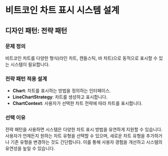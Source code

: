 # 비트코인 차트 표시 시스템 설계

## 디자인 패턴: 전략 패턴 

### 문제 정의
비트코인 차트를 다양한 형식(라인 차트, 캔들스틱, 바 차트)으로 동적으로 표시할 수 있는 시스템이 필요합니다.

### 전략 패턴 적용 설계
- **Chart**: 차트를 표시하는 방법을 정의하는 인터페이스.
- **LineChartStrategy**: 차트를 생성하고 표시합니다.
- **ChartContext**: 사용자가 선택한 차트 전략에 따라 차트를 표시합니다.

### 선택 이유
전략 패턴을 사용하면 시스템은 다양한 차트 표시 방법을 유연하게 지원할 수 있습니다. 사용자가 언제든지 원하는 차트 유형을 선택할 수 있으며, 새로운 차트 유형을 추가하거나 기존 유형을 변경하는 것도 간단합니다. 이를 통해 사용자 경험을 개선하고 시스템의 유연성을 높일 수 있습니다.
